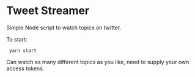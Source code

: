 # Tweet Streamer

Simple Node script to watch topics on twitter.

To start:

` yarn start`

Can watch as many different topics as you like, need to supply your own access tokens.